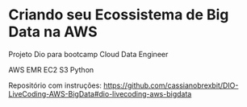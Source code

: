 # Criando seu Ecossistema de Big Data na AWS

Projeto Dio para bootcamp Cloud Data Engineer
 
 AWS EMR EC2 S3 Python
 
 Repositório com instruções: https://github.com/cassianobrexbit/DIO-LiveCoding-AWS-BigData#dio-livecoding-aws-bigdata
  
  




